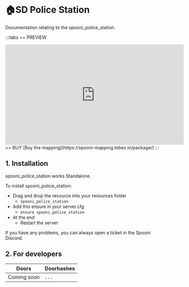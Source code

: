 # 🏠SD Police Station
Documentation relating to the spooni_police_station.

:::tabs
== PREVIEW
<iframe width="560" height="315" src="https://www.youtube.com/embed/" frameborder="0" allow="accelerometer; autoplay; clipboard-write; encrypted-media; gyroscope; picture-in-picture; web-share" allowfullscreen></iframe>
== BUY
[Buy the mapping](https://spooni-mapping.tebex.io/package/)
:::

## 1. Installation
spooni_police_station works Standalone.  

To install spooni_police_station:
- Drag and drop the resource into your resources folder
  - `spooni_police_station`
- Add this ensure in your server.cfg
  - `ensure spooni_police_station`
- At the end
  - Restart the server

If you have any problems, you can always open a ticket in the Spooni Discord.

## 2. For developers
| Doors                     | Doorhashes
|---------------------------|----------------------------------------------------------------------------------|
| Coming soon               | `...`